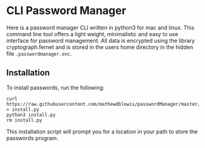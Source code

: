CLI Password Manager
====================

Here is a password manager CLI written in python3 for mac and linux.
This command line tool offers a light weight, minimalistic
and easy to use interface for password management.
All data is encrypted using the library cryptograph.fernet and is stored
in the users home directory in the hidden file `.passwordmanager.enc`.


Installation
--------------------
To install passwords, run the following:

    curl https://raw.githubusercontent.com/mathewdblewis/passwordManager/master/install.py > install.py
    python3 install.py
    rm install.py
    
This installation script will prompt you for a location in your path to store the passwords
program. 

